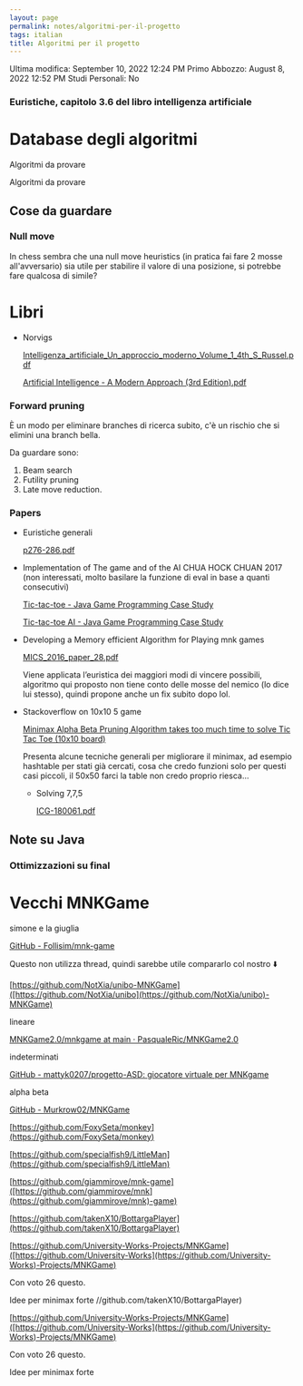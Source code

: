 ```yaml
---
layout: page
permalink: notes/algoritmi-per-il-progetto
tags: italian
title: Algoritmi per il progetto
---
```


Ultima modifica: September 10, 2022 12:24 PM
Primo Abbozzo: August 8, 2022 12:52 PM
Studi Personali: No

### Euristiche, capitolo 3.6 del libro intelligenza artificiale

# Database degli algoritmi

Algoritmi da provare

Algoritmi da provare

## Cose da guardare

### Null move

In chess sembra che una null move heuristics (in pratica fai fare 2 mosse all'avversario) sia utile per stabilire il valore di una posizione, si potrebbe fare qualcosa di simile?

# Libri

- Norvigs

    [Intelligenza_artificiale_Un_approccio_moderno_Volume_1_4th_S_Russel.pdf](Algoritmi%20per%20il%20progetto%20e605ee7a02b94e23a5fc84cae859f644/Intelligenza_artificiale_Un_approccio_moderno_Volume_1_4th_S_Russel.pdf)

    [Artificial Intelligence - A Modern Approach (3rd Edition).pdf](Algoritmi%20per%20il%20progetto%20e605ee7a02b94e23a5fc84cae859f644/Artificial_Intelligence_-_A_Modern_Approach_(3rd_Edition).pdf)


### Forward pruning

È un modo per eliminare branches di ricerca subito, c'è un rischio che si elimini una branch bella.

Da guardare sono:

1. Beam search
2. Futility pruning
3. Late move reduction.

### Papers

- Euristiche generali

    [p276-286.pdf](Algoritmi%20per%20il%20progetto%20e605ee7a02b94e23a5fc84cae859f644/p276-286.pdf)

- Implementation of The game and of the AI CHUA HOCK CHUAN 2017 (non interessati, molto basilare la funzione di eval in base a quanti consecutivi)


    [Tic-tac-toe - Java Game Programming Case Study](https://www3.ntu.edu.sg/home/ehchua/programming/java/JavaGame_TicTacToe.html)

    [Tic-tac-toe AI - Java Game Programming Case Study](https://www3.ntu.edu.sg/home/ehchua/programming/java/JavaGame_TicTacToe_AI.html)

- Developing a Memory efficient Algorithm for Playing mnk games

    [MICS_2016_paper_28.pdf](Algoritmi%20per%20il%20progetto%20e605ee7a02b94e23a5fc84cae859f644/MICS_2016_paper_28.pdf)

    Viene applicata l’euristica dei maggiori modi di vincere possibili, algoritmo qui proposto non tiene conto delle mosse del nemico (lo dice lui stesso), quindi propone anche un fix subito dopo lol.

- Stackoverflow on 10x10 5 game

    [Minimax Alpha Beta Pruning Algorithm takes too much time to solve Tic Tac Toe (10x10 board)]([https://stackoverflow.com/questions/51364491/minimax-alpha-beta-pruning-algorithm-takes-too-much-time-to-solve-tic-tac-toe](https://stackoverflow.com/questions/51364491/minimax-alpha-beta-pruning-algorithm-takes-too-much-time-to-solve-tic-tac-toe)-1)

    Presenta alcune tecniche generali per migliorare il minimax, ad esempio hashtable per stati già cercati, cosa che credo funzioni solo per questi casi piccoli, il 50x50 farci la table non credo proprio riesca…

    - Solving 7,7,5

        [ICG-180061.pdf](Algoritmi%20per%20il%20progetto%20e605ee7a02b94e23a5fc84cae859f644/ICG-180061.pdf)


## Note su Java

### Ottimizzazioni su final

[]([https://www.baeldung.com/java-final](https://www.baeldung.com/java-final)-performance)

# Vecchi MNKGame

simone e la giuglia

[GitHub - Follisim/mnk-game]([https://github.com/Follisim/mnk](https://github.com/Follisim/mnk)-game)

Questo non utilizza thread, quindi sarebbe utile compararlo col nostro ⬇️

[https://github.com/NotXia/unibo-MNKGame]([https://github.com/NotXia/unibo](https://github.com/NotXia/unibo)-MNKGame)

lineare

[MNKGame2.0/mnkgame at main · PasqualeRic/MNKGame2.0](https://github.com/PasqualeRic/MNKGame2.0/tree/main/mnkgame)

indeterminati

[GitHub - mattyk0207/progetto-ASD: giocatore virtuale per MNKgame]([https://github.com/mattyk0207/progetto](https://github.com/mattyk0207/progetto)-ASD)

alpha beta

[GitHub - Murkrow02/MNKGame](https://github.com/Murkrow02/MNKGame)

[https://github.com/FoxySeta/monkey](https://github.com/FoxySeta/monkey)

[https://github.com/specialfish9/LittleMan](https://github.com/specialfish9/LittleMan)

[https://github.com/giammirove/mnk-game]([https://github.com/giammirove/mnk](https://github.com/giammirove/mnk)-game)

[https://github.com/takenX10/BottargaPlayer](https://github.com/takenX10/BottargaPlayer)

[https://github.com/University-Works-Projects/MNKGame]([https://github.com/University-Works](https://github.com/University-Works)-Projects/MNKGame)

 Con voto 26 questo.

Idee per minimax forte
//github.com/takenX10/BottargaPlayer)

[https://github.com/University-Works-Projects/MNKGame]([https://github.com/University-Works](https://github.com/University-Works)-Projects/MNKGame)

 Con voto 26 questo.

Idee per minimax forte